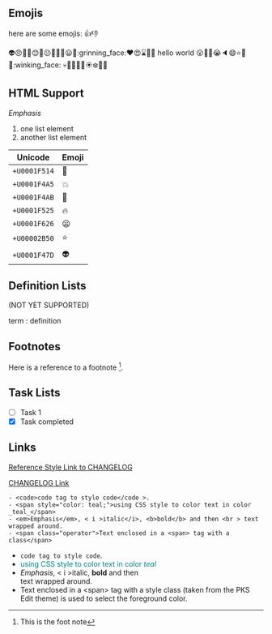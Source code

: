 ## Emojis

here are some emojis: :+1::-1: 

:alien::angry::bell::blue_heart::blush::collision::confused::cupid::dizzy::fire::frowning::green_heart::grinning_face::heart::heart_eyes::hourglass::kiss::purple_heart: hello world :open_mouth::rocket::shit::sob::speaker::smile::star::two_hearts::yellow_heart::winking_face:
:skull::eyes::clap::pray::cat::sunny::snowflake::bug::ant:


## HTML Support

<em>Emphasis</em>

<ol>
<li>one list element</li>
<li>another list element</li>
</ol>

| Unicode      | Emoji      |
|--------------|------------|
| `+U0001F514` | :bell:     |
| `+U0001F4A5` | :collision:|
| `+U0001F4AB` | :dizzy:    |
| `+U0001F525` | :fire:     |
| `+U0001F626` | :frowning: |
| `+U00002B50` | :star:     |
| `+U0001F47D` | :alien:    |

## Definition Lists
(NOT YET SUPPORTED)

term
 : definition

## Footnotes

Here is a reference to a footnote [^1].

[^1]: This is the foot note

## Task Lists
- [ ] Task 1
- [X] Task completed

## Links

[Reference Style Link to CHANGELOG][1]

[CHANGELOG Link](doc/CHANGELOG.md)
```
- <code>code tag to style code</code >.
- <span style="color: teal;">using CSS style to color text in color _teal_</span>
- <em>Emphasis</em>, < i >italic</i>, <b>bold</b> and then <br > text wrapped around.
- <span class="operator">Text enclosed in a <span> tag with a class</span>
```
- <code>code tag to style code</code >.
- <span style="color: teal;">using CSS style to color text in color _teal_</span>
- <em>Emphasis</em>, < i >italic</i>, <b>bold</b> and then <br > text wrapped around.
- <span class="operator">Text enclosed in a &lt;span&gt; tag with a style class (taken from the PKS Edit theme) is used to select the foreground color.</span>


[1]: doc/CHANGELOG.md (xxxx)
[2]: doc/another.md


